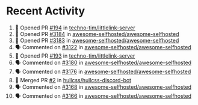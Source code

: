 # Recent Activity 

<!--START_SECTION:activity-->
1. 💪 Opened PR [#194](https://github.com/techno-tim/littlelink-server/pull/194) in [techno-tim/littlelink-server](https://github.com/techno-tim/littlelink-server)
2. 💪 Opened PR [#3184](https://github.com/awesome-selfhosted/awesome-selfhosted/pull/3184) in [awesome-selfhosted/awesome-selfhosted](https://github.com/awesome-selfhosted/awesome-selfhosted)
3. 💪 Opened PR [#3183](https://github.com/awesome-selfhosted/awesome-selfhosted/pull/3183) in [awesome-selfhosted/awesome-selfhosted](https://github.com/awesome-selfhosted/awesome-selfhosted)
4. 🗣 Commented on [#3122](https://github.com/awesome-selfhosted/awesome-selfhosted/issues/3122) in [awesome-selfhosted/awesome-selfhosted](https://github.com/awesome-selfhosted/awesome-selfhosted)
5. 💪 Opened PR [#193](https://github.com/techno-tim/littlelink-server/pull/193) in [techno-tim/littlelink-server](https://github.com/techno-tim/littlelink-server)
6. 🗣 Commented on [#3180](https://github.com/awesome-selfhosted/awesome-selfhosted/issues/3180) in [awesome-selfhosted/awesome-selfhosted](https://github.com/awesome-selfhosted/awesome-selfhosted)
7. 🗣 Commented on [#3176](https://github.com/awesome-selfhosted/awesome-selfhosted/issues/3176) in [awesome-selfhosted/awesome-selfhosted](https://github.com/awesome-selfhosted/awesome-selfhosted)
8. 🎉 Merged PR [#2](https://github.com/hullcss/hullcss-discord-bot/pull/2) in [hullcss/hullcss-discord-bot](https://github.com/hullcss/hullcss-discord-bot)
9. 🗣 Commented on [#3168](https://github.com/awesome-selfhosted/awesome-selfhosted/issues/3168) in [awesome-selfhosted/awesome-selfhosted](https://github.com/awesome-selfhosted/awesome-selfhosted)
10. 🗣 Commented on [#3166](https://github.com/awesome-selfhosted/awesome-selfhosted/issues/3166) in [awesome-selfhosted/awesome-selfhosted](https://github.com/awesome-selfhosted/awesome-selfhosted)
<!--END_SECTION:activity-->
